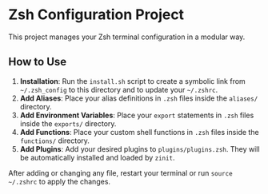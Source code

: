 # Zsh Configuration Project

This project manages your Zsh terminal configuration in a modular way.

## How to Use

1.  **Installation**: Run the `install.sh` script to create a symbolic link from `~/.zsh_config` to this directory and to update your `~/.zshrc`.
2.  **Add Aliases**: Place your alias definitions in `.zsh` files inside the `aliases/` directory.
3.  **Add Environment Variables**: Place your `export` statements in `.zsh` files inside the `exports/` directory.
4.  **Add Functions**: Place your custom shell functions in `.zsh` files inside the `functions/` directory.
5.  **Add Plugins**: Add your desired plugins to `plugins/plugins.zsh`. They will be automatically installed and loaded by `zinit`.

After adding or changing any file, restart your terminal or run `source ~/.zshrc` to apply the changes.
